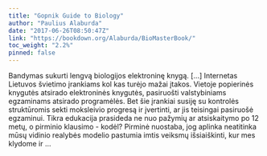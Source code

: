 ```yaml
---
title: "Gopnik Guide to Biology"
author: "Paulius Alaburda"
date: "2017-06-26T08:50:47Z"
link: "https://bookdown.org/Alaburda/BioMasterBook/"
toc_weight: "2.2%"
pinned: false
---
```


Bandymas sukurti lengvą biologijos elektroninę knygą. [...] Internetas Lietuvos švietimo įrankiams kol kas turėjo mažai įtakos. Vietoje popierinės knygutės atsirado elektroninės knygutės, pasiruošti valstybiniams egzaminams atsirado programėlės. Bet šie įrankiai susiję su kontrolės struktūromis sekti moksleivio progresą ir įvertinti, ar jis teisingai pasiruošė egzaminui. Tikra edukacija prasideda ne nuo pažymių ar atsiskaitymo po 12 metų, o pirminio klausimo - kodėl? Pirminė nuostaba, jog aplinka neatitinka mūsų vidinio realybės modelio pastumia imtis veiksmų išsiaiškinti, kur mes klydome ir ...
